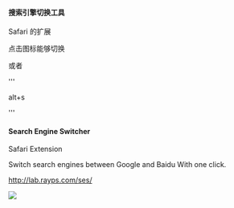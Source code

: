 #### 搜索引擎切换工具

Safari 的扩展

点击图标能够切换 

或者

'''

alt+s

'''


#### Search Engine Switcher

Safari Extension

Switch search engines between Google and Baidu
With one click.

<http://lab.rayps.com/ses/>

![](http://lab.rayps.com/ses/image.png)